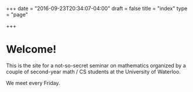 +++
date = "2016-09-23T20:34:07-04:00"
draft = false
title = "index"
type = "page"

+++

# Welcome!
This is the site for a not-so-secret seminar on mathematics organized by a couple of second-year math / CS students at the University of Waterloo.


We meet every Friday.


